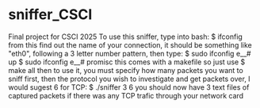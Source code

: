 # sniffer_CSCI
Final project for CSCI 2025
To use this sniffer, type into bash:
$ ifconfig
from this find out the name of your connection, it should be something like "eth0", following a 3 letter number pattern, then type:
$ sudo ifconfig e__# up
$ sudo ifconfig e__# promisc
this comes with a makefile so just use $ make all
then to use it, you must specify how many packets you want to sniff first, then the protocol you wish to investigate and get packets over, I would sugest 6 for TCP:
$ ./sniffer 3 6
you should now have 3 text files of captured packets if there was any TCP trafic through your network card

